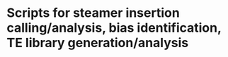 # Scripts for steamer insertion calling/analysis, bias identification, TE library generation/analysis